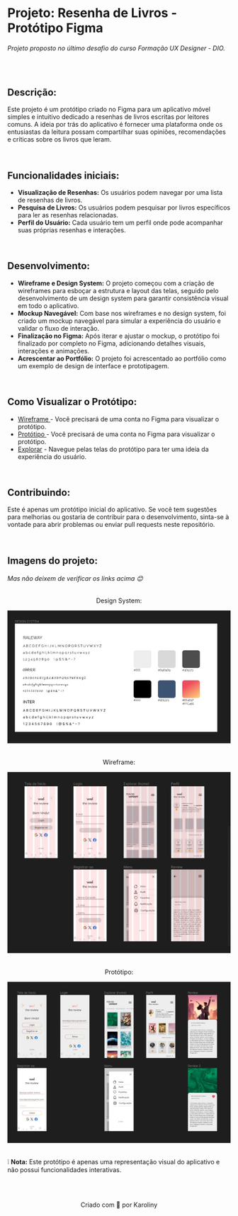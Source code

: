 <h1>Projeto: Resenha de Livros - Protótipo Figma</h1>
<h6>
    Projeto proposto no último desafio do curso Formação UX Designer - DIO.
</h6>
<br>

<div>
  <h2>Descrição:</h2>
  <p>    
  Este projeto é um protótipo criado no Figma para um aplicativo móvel simples e intuitivo dedicado a resenhas de livros escritas por leitores comuns. A ideia por trás do aplicativo é fornecer uma plataforma onde os entusiastas da leitura possam compartilhar suas opiniões, recomendações e críticas sobre os livros que leram.
  </p>
  
  <br>
  <h2>Funcionalidades iniciais:</h2>
  <ul>
    <li>
      <b>Visualização de Resenhas:</b> Os usuários podem navegar por uma lista de resenhas de livros.
    </li>
    <li>
      <b>Pesquisa de Livros:</b> Os usuários podem pesquisar por livros específicos para ler as resenhas relacionadas.   
    </li>
    <li>
      <b>Perfil do Usuário:</b> Cada usuário tem um perfil onde pode acompanhar suas próprias resenhas e interações.    
    </li>
  </ul>

  <br>
  <h2>Desenvolvimento:</h2>
  <ul>
    <li>
      <b>Wireframe e Design System:</b> O projeto começou com a criação de wireframes para esboçar a estrutura e layout das telas, seguido pelo desenvolvimento de um design system para garantir       consistência visual em todo o aplicativo.
    </li>
    <li>
      <b>Mockup Navegável:</b> Com base nos wireframes e no design system, foi criado um mockup navegável para simular a experiência do usuário e validar o fluxo de interação.
    </li>
    <li>
      <b>Finalização no Figma:</b> Após iterar e ajustar o mockup, o protótipo foi finalizado por completo no Figma, adicionando detalhes visuais, interações e animações.
    </li>
    <li>
      <b>Acrescentar ao Portfólio:</b> O projeto foi acrescentado ao portfólio como um exemplo de design de interface e prototipagem.
    </li>  
  </ul>

  <br>
  <h2>Como Visualizar o Protótipo:</h2>
  <ul>
    <li>
      <a href="https://www.figma.com/file/RN7ETeTwDVd7rb3dr6sDat/Aula-01?type=design&node-id=0-1&mode=design&t=pMUByNPxw9fNVrxY-0" target="_blank"> Wireframe <a>
        - Você precisará de uma conta no Figma para visualizar o protótipo.
    </li>
    <li>
      <a href="https://www.figma.com/file/RN7ETeTwDVd7rb3dr6sDat/Aula-01?type=design&node-id=28-12&mode=design&t=hLrdwRwmz1AFFMnJ-0" target="_blank"> Protótipo </a>
      - Você precisará de uma conta no Figma para visualizar o protótipo.
    </li>
    <li>
      <a href="https://www.figma.com/proto/RN7ETeTwDVd7rb3dr6sDat/Aula-01?type=design&node-id=28-243&t=pMUByNPxw9fNVrxY-0&scaling=scale-down&page-id=28%3A12&starting-point-node-id=28%3A243" target="_blank">Explorar</a> 
      - Navegue pelas telas do protótipo para ter uma ideia da experiência do usuário.
    </li>
  </ul>

  <br>
  <h2>Contribuindo:</h2>
  <p>
    Este é apenas um protótipo inicial do aplicativo. Se você tem sugestões para melhorias ou gostaria de contribuir para o desenvolvimento, sinta-se à vontade para abrir problemas ou         enviar pull requests neste repositório.
  </p>
  <br>

  <h2>Imagens do projeto:</h2>
  <h6>Mas não deixem de verificar os links acima 😊</h6>

  <div align="center">
    <p>Design System:</p>
    <img src="/imagens/design-system.jpg" alt="design system do app de resenhas sobre livros">
    <br><br>

  <p>Wireframe:</p>
    <img src="/imagens/wireframe.jpg" alt="wireframe do app de resenhas sobre livros">
     <br><br>
      
  <p>Protótipo:</p>
    <img src="/imagens/prototipo.jpg" alt="protótipo do app de resenhas sobre livros">
  </div>
  
  <br>
  <p>
    ❕ <b>Nota:</b> Este protótipo é apenas uma representação visual do aplicativo e não possui funcionalidades interativas.
  </p>

<br>
<br>
  <p align="center">
    Criado com 💜 por Karoliny 
  </p>
</div>
